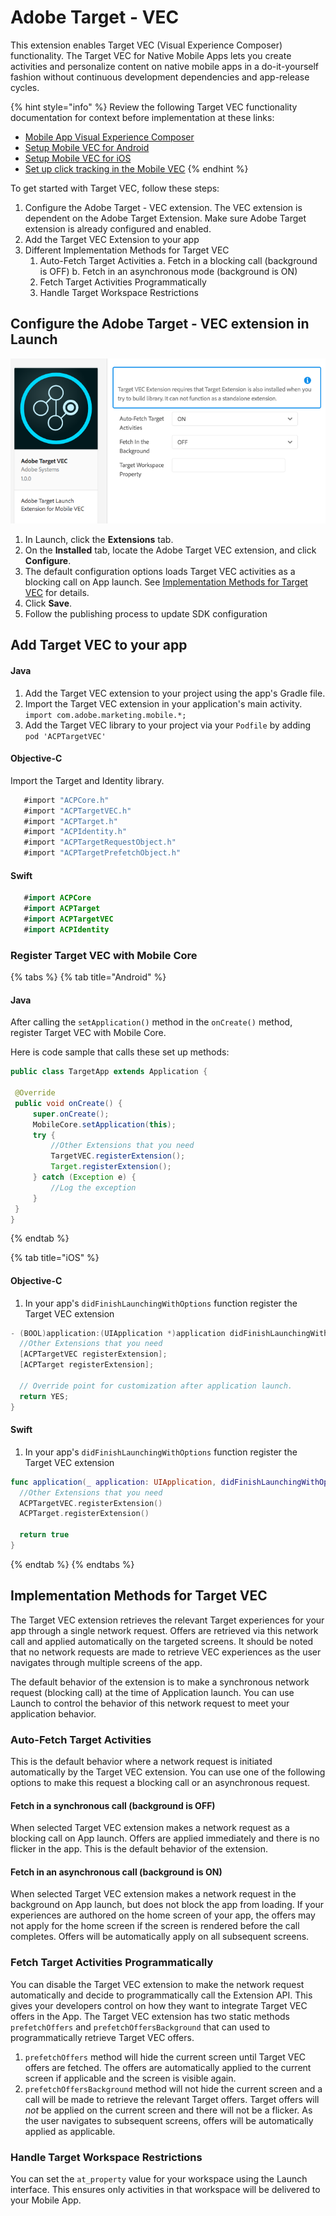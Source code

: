 # Adobe Target - VEC
This extension enables Target VEC (Visual Experience Composer) functionality. The Target VEC for Native Mobile Apps lets you create activities and personalize content on native mobile apps in a do-it-yourself fashion without continuous development dependencies and app-release cycles.

{% hint style="info" %}
Review the following Target VEC functionality documentation for context before implementation at these links:

* [Mobile App Visual Experience Composer](https://docs.adobe.com/content/help/en/target/using/implement-target/mobile-apps/composer/mobile-visual-experience-composer.html)
* [Setup Mobile VEC for Android](https://docs.adobe.com/content/help/en/target/using/implement-target/mobile-apps/composer/mobile-visual-experience-composer-android.html)
* [Setup Mobile VEC for iOS](https://docs.adobe.com/content/help/en/target/using/implement-target/mobile-apps/composer/mobile-visual-experience-composer-ios.html)
* [Set up click tracking in the Mobile VEC](https://docs.adobe.com/content/help/en/target/using/implement-target/mobile-apps/composer/set-up-click-tracking-in-the-mobile-vec.html)
{% endhint %}

To get started with Target VEC, follow these steps:

1. Configure the Adobe Target - VEC extension. The VEC extension is dependent on the Adobe Target Extension. Make sure Adobe Target extension is already configured and enabled.
2. Add the Target VEC Extension to your app
3. Different Implementation Methods for Target VEC
   1. Auto-Fetch Target Activities
      a. Fetch in a blocking call (background is OFF)
      b. Fetch in an asynchronous mode (background is ON)
   2. Fetch Target Activities Programmatically
   3. Handle Target Workspace Restrictions

## Configure the Adobe Target - VEC extension in Launch   <a id="configuring-the-adobe-target-vec-extension-in-adobe-launch"></a>

![Adobe Target VEC Extension Configuration](../.gitbook/assets/adobe-target-vec-1.png)

1. In Launch, click the **Extensions** tab.
2. On the **Installed** tab, locate the Adobe Target VEC extension, and click **Configure**.
3. The default configuration options loads Target VEC activities as a blocking call on App launch. See [Implementation Methods for Target VEC](implementation-methods-for-target-vec) for details.
4. Click **Save**.
5. Follow the publishing process to update SDK configuration

## Add Target VEC to your app

#### Java

1. Add the Target VEC extension to your project using the app's Gradle file.
2. Import the Target VEC extension in your application's main activity.  `import com.adobe.marketing.mobile.*;`
3. Add the Target VEC library to your project via your `Podfile` by adding `pod 'ACPTargetVEC'`

#### Objective-C

Import the Target and Identity library.

```objectivec
   #import "ACPCore.h"
   #import "ACPTargetVEC.h"
   #import "ACPTarget.h"
   #import "ACPIdentity.h"
   #import "ACPTargetRequestObject.h"
   #import "ACPTargetPrefetchObject.h"
```

#### Swift

```swift
   #import ACPCore
   #import ACPTarget
   #import ACPTargetVEC
   #import ACPIdentity
```

### Register Target VEC with Mobile Core

{% tabs %}
{% tab title="Android" %}
#### Java

After calling the `setApplication()` method in the `onCreate()` method, register Target VEC with Mobile Core.

Here is code sample that calls these set up methods:

```java
public class TargetApp extends Application {

 @Override
 public void onCreate() {
     super.onCreate();
     MobileCore.setApplication(this);
     try {
         //Other Extensions that you need
         TargetVEC.registerExtension();
         Target.registerExtension();
     } catch (Exception e) {
         //Log the exception
     }
 }
}
```
{% endtab %}

{% tab title="iOS" %}
#### Objective-C

1. In your app's `didFinishLaunchingWithOptions` function register the Target VEC extension

```objectivec
- (BOOL)application:(UIApplication *)application didFinishLaunchingWithOptions:(NSDictionary *)launchOptions {
  //Other Extensions that you need
  [ACPTargetVEC registerExtension];
  [ACPTarget registerExtension];

  // Override point for customization after application launch.
  return YES;
}
```

#### Swift
1. In your app's `didFinishLaunchingWithOptions` function register the Target VEC extension

```swift
func application(_ application: UIApplication, didFinishLaunchingWithOptions launchOptions: [UIApplication.LaunchOptionsKey: Any]?) -> Bool {
  //Other Extensions that you need
  ACPTargetVEC.registerExtension()
  ACPTarget.registerExtension()
  
  return true
}
```
{% endtab %}
{% endtabs %}

## Implementation Methods for Target VEC   <a id="implementation-methods-for-target-vec"></a>
The Target VEC extension retrieves the relevant Target experiences for your app through a single network request. Offers are retrieved via this network call and applied automatically on the targeted screens. It should be noted that no network requests are made to retrieve VEC experiences as the user navigates through multiple screens of the app.

The default behavior of the extension is to make a synchronous network request (blocking call) at the time of Application launch. You can use Launch to control the behavior of this network request to meet your application behavior.

### Auto-Fetch Target Activities
This is the default behavior where a network request is initiated automatically by the Target VEC extension. You can use one of the following options to make this request a blocking call or an asynchronous request.

#### Fetch in a synchronous call (background is OFF)
When selected Target VEC extension makes a network request as a blocking call on App launch. Offers are applied immediately and there is no flicker in the app. This is the default behavior of the extension.

#### Fetch in an asynchronous call (background is ON)
When selected Target VEC extension makes a network request in the background on App launch, but does not block the app from loading. If your experiences are authored on the home screen of your app, the offers may not apply for the home screen if the screen is rendered before the call completes. Offers will be automatically apply on all subsequent screens.

### Fetch Target Activities Programmatically
You can disable the Target VEC extension to make the network request automatically and decide to programmatically call the Extension API. This gives your developers control on how they want to integrate Target VEC offers in the App. The Target VEC extension has two static methods `prefetchOffers` and `prefetchOffersBackground` that can used to programmatically retrieve Target VEC offers.
1. `prefetchOffers` method will hide the current screen until Target VEC offers are fetched. The offers are automatically applied to the current screen if applicable and the screen is visible again.
2. `prefetchOffersBackground` method will not hide the current screen and a call will be made to retrieve the relevant Target offers. Target offers will *not* be applied on the current screen and there will not be a flicker. As the user navigates to subsequent screens, offers will be automatically applied as applicable.

### Handle Target Workspace Restrictions
You can set the `at_property` value for your workspace using the Launch interface. This ensures only activities in that workspace will be delivered to your Mobile App.
